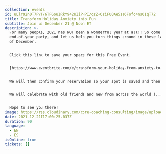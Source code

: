 ```yaml
---
collection: events
id: uLlY92n0T7P/T/6TFGouIRkY942KIiPHPI/qzZ+OziFU0Ae5se6Fofc4ns0IqT72
title: Transform Holiday Anxiety into Fun
subtitle: Join us December 21 @ Noon ET
description: >-
  For many people, 2021 has NOT been a wonderful year at all!! So come to our
  end-of-year party, and let us help you turn things around in these last days
  of December. 


  Click this link to save your space for this Free Event. 


  [https://www.eventbrite.com/e/transform-your-holiday-from-anxiety-to-fun-tickets-222884081287](https://www.eventbrite.com/e/222884081287)


  We will then confirm your reservation so your spot is saved and then we will send you a booklet so you can get the most out of our time together. See you very soon.


  We will celebrate with old friends and new from across the world (...and we'll have two language channels to make that easier -- English and Spanish). 


  Hope to see you there!
image: https://res.cloudinary.com/core-coaching-consulting/image/upload/v1638623723/Wonderful_Life_qudxqi.png
date: 2021-12-21T17:00:25.037Z
duration: 90
language:
  - EN
  - ES
isOnline: true
tickets: []
---
```

